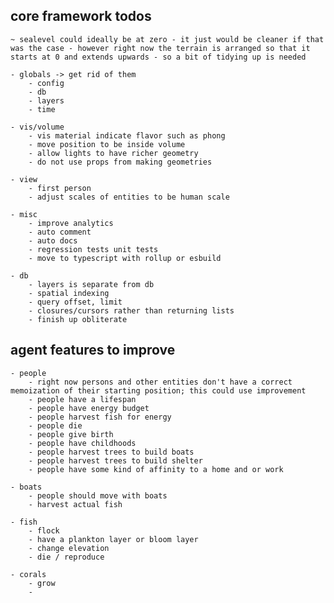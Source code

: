 
## core framework todos

	~ sealevel could ideally be at zero - it just would be cleaner if that was the case - however right now the terrain is arranged so that it starts at 0 and extends upwards - so a bit of tidying up is needed

	- globals -> get rid of them
		- config
		- db
		- layers
		- time

	- vis/volume
		- vis material indicate flavor such as phong
		- move position to be inside volume
		- allow lights to have richer geometry
		- do not use props from making geometries

	- view
		- first person
		- adjust scales of entities to be human scale

	- misc
		- improve analytics
		- auto comment
		- auto docs
		- regression tests unit tests
		- move to typescript with rollup or esbuild

	- db
		- layers is separate from db
		- spatial indexing
		- query offset, limit
		- closures/cursors rather than returning lists
		- finish up obliterate

## agent features to improve

	- people
		- right now persons and other entities don't have a correct memoization of their starting position; this could use improvement
		- people have a lifespan
		- people have energy budget
		- people harvest fish for energy
		- people die
		- people give birth
		- people have childhoods
		- people harvest trees to build boats
		- people harvest trees to build shelter
		- people have some kind of affinity to a home and or work

	- boats
		- people should move with boats
		- harvest actual fish

	- fish
		- flock
		- have a plankton layer or bloom layer
		- change elevation
		- die / reproduce

	- corals
		- grow
		-

